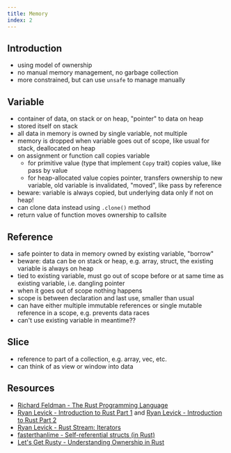 ```yaml
---
title: Memory
index: 2
---
```


## Introduction

- using model of ownership
- no manual memory management, no garbage collection
- more constrained, but can use `unsafe` to manage manually

## Variable

- container of data, on stack or on heap, "pointer" to data on heap
- stored itself on stack
- all data in memory is owned by single variable, not multiple
- memory is dropped when variable goes out of scope, like usual for stack, deallocated on heap
- on assignment or function call copies variable
  - for primitive value (type that implement `Copy` trait) copies value, like pass by value
  - for heap-allocated value copies pointer, transfers ownership to new variable, old variable is invalidated, "moved", like pass by reference
- beware: variable is always copied, but underlying data only if not on heap!
- can clone data instead using `.clone()` method
- return value of function moves ownership to callsite

## Reference

- safe pointer to data in memory owned by existing variable, "borrow"
- beware: data can be on stack or heap, e.g. array, struct, the existing variable is always on heap
- tied to existing variable, must go out of scope before or at same time as existing variable, i.e. dangling pointer
- when it goes out of scope nothing happens
- scope is between declaration and last use, smaller than usual
- can have either multiple immutable references or single mutable reference in a scope, e.g. prevents data races
- can't use existing variable in meantime??

## Slice

- reference to part of a collection, e.g. array, vec, etc.
- can think of as view or window into data

## Resources

- [Richard Feldman - The Rust Programming Language](https://frontendmasters.com/courses/rust/)
- [Ryan Levick - Introduction to Rust Part 1](https://youtube.com/watch?v=WnWGO-tLtLA) and [Ryan Levick - Introduction to Rust Part 2](https://youtube.com/watch?v=lLWchWTUFOQ)
- [Ryan Levick - Rust Stream: Iterators](https://youtube.com/watch?v=7I11degAElQ)
- [fasterthanlime - Self-referential structs (in Rust)](https://youtube.com/watch?v=xNrglKGi-7o)
- [Let's Get Rusty - Understanding Ownership in Rust](https://youtube.com/watch?v=VFIOSWy93H0&list=PLai5B987bZ9CoVR-QEIN9foz4QCJ0H2Y8&index=4)